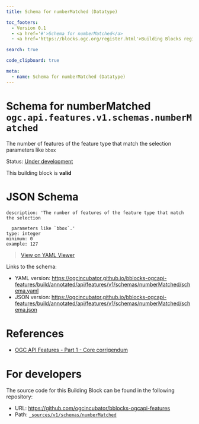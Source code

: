 ```yaml
---
title: Schema for numberMatched (Datatype)

toc_footers:
  - Version 0.1
  - <a href='#'>Schema for numberMatched</a>
  - <a href='https://blocks.ogc.org/register.html'>Building Blocks register</a>

search: true

code_clipboard: true

meta:
  - name: Schema for numberMatched (Datatype)
---
```



# Schema for numberMatched `ogc.api.features.v1.schemas.numberMatched`

The number of features of the feature type that match the selection parameters like `bbox`

<p class="status">
    <span data-rainbow-uri="http://www.opengis.net/def/status">Status</span>:
    <a href="http://www.opengis.net/def/status/under-development" target="_blank" data-rainbow-uri>Under development</a>
</p>

<aside class="success">
This building block is <strong>valid</strong>
</aside>


# JSON Schema

```yaml--schema
description: 'The number of features of the feature type that match the selection

  parameters like `bbox`.'
type: integer
minimum: 0
example: 127

```

> <a target="_blank" href="https://avillar.github.io/TreedocViewer/?dataParser=yaml&amp;dataUrl=https%3A%2F%2Fogcincubator.github.io%2Fbblocks-ogcapi-features%2Fbuild%2Fannotated%2Fapi%2Ffeatures%2Fv1%2Fschemas%2FnumberMatched%2Fschema.yaml&amp;expand=2&amp;option=%7B%22showTable%22%3A+false%7D">View on YAML Viewer</a>

Links to the schema:

* YAML version: <a href="https://ogcincubator.github.io/bblocks-ogcapi-features/build/annotated/api/features/v1/schemas/numberMatched/schema.yaml" target="_blank">https://ogcincubator.github.io/bblocks-ogcapi-features/build/annotated/api/features/v1/schemas/numberMatched/schema.yaml</a>
* JSON version: <a href="https://ogcincubator.github.io/bblocks-ogcapi-features/build/annotated/api/features/v1/schemas/numberMatched/schema.json" target="_blank">https://ogcincubator.github.io/bblocks-ogcapi-features/build/annotated/api/features/v1/schemas/numberMatched/schema.json</a>

# References

* [OGC API Features - Part 1 - Core corrigendum](https://docs.ogc.org/is/17-069r4/17-069r4.html)

# For developers

The source code for this Building Block can be found in the following repository:

* URL: <a href="https://github.com/ogcincubator/bblocks-ogcapi-features" target="_blank">https://github.com/ogcincubator/bblocks-ogcapi-features</a>
* Path:
<code><a href="https://github.com/ogcincubator/bblocks-ogcapi-features/blob/HEAD/_sources/v1/schemas/numberMatched" target="_blank">_sources/v1/schemas/numberMatched</a></code>

